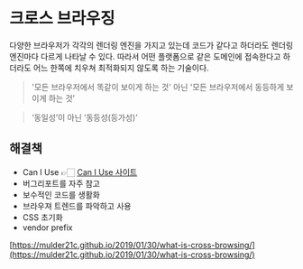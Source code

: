 # 크로스 브라우징

다양한 브라우저가 각각의 렌더링 엔진을 가지고 있는데 코드가 같다고 하더라도 렌더링 엔진마다 다르게 나타날 수 있다. 따라서 어떤 플랫폼으로 같은 도메인에 접속한다고 하더라도 어느 한쪽에 치우쳐 최적화되지 않도록 하는 기술이다. 

> '모든 브라우저에서 똑같이 보이게 하는 것' 아닌 '모든 브라우저에서 동등하게 보이게 하는 것’
> 

> ‘동일성’이 아닌 ‘동등성(등가성)’
> 

## 해결책

- Can I Use 👉🏻 [Can I Use 사이트](https://caniuse.com/)
- 버그리포트를 자주 참고
- 보수적인 코드를 생활화
- 브라우져 트렌드를 파악하고 사용
- CSS 초기화
- vendor prefix

[https://mulder21c.github.io/2019/01/30/what-is-cross-browsing/](https://mulder21c.github.io/2019/01/30/what-is-cross-browsing/)
